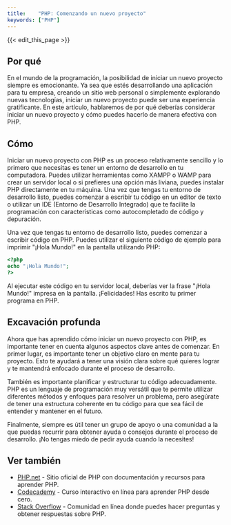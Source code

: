 ```yaml
---
title:    "PHP: Comenzando un nuevo proyecto"
keywords: ["PHP"]
---
```


{{< edit_this_page >}}

## Por qué

En el mundo de la programación, la posibilidad de iniciar un nuevo proyecto siempre es emocionante. Ya sea que estés desarrollando una aplicación para tu empresa, creando un sitio web personal o simplemente explorando nuevas tecnologías, iniciar un nuevo proyecto puede ser una experiencia gratificante. En este artículo, hablaremos de por qué deberías considerar iniciar un nuevo proyecto y cómo puedes hacerlo de manera efectiva con PHP.

## Cómo

Iniciar un nuevo proyecto con PHP es un proceso relativamente sencillo y lo primero que necesitas es tener un entorno de desarrollo en tu computadora. Puedes utilizar herramientas como XAMPP o WAMP para crear un servidor local o si prefieres una opción más liviana, puedes instalar PHP directamente en tu máquina. Una vez que tengas tu entorno de desarrollo listo, puedes comenzar a escribir tu código en un editor de texto o utilizar un IDE (Entorno de Desarrollo Integrado) que te facilite la programación con características como autocompletado de código y depuración.

Una vez que tengas tu entorno de desarrollo listo, puedes comenzar a escribir código en PHP. Puedes utilizar el siguiente código de ejemplo para imprimir "¡Hola Mundo!" en la pantalla utilizando PHP:

```PHP
<?php
echo "¡Hola Mundo!";
?>
```

Al ejecutar este código en tu servidor local, deberías ver la frase "¡Hola Mundo!" impresa en la pantalla. ¡Felicidades! Has escrito tu primer programa en PHP.

## Excavación profunda

Ahora que has aprendido cómo iniciar un nuevo proyecto con PHP, es importante tener en cuenta algunos aspectos clave antes de comenzar. En primer lugar, es importante tener un objetivo claro en mente para tu proyecto. Esto te ayudará a tener una visión clara sobre qué quieres lograr y te mantendrá enfocado durante el proceso de desarrollo.

También es importante planificar y estructurar tu código adecuadamente. PHP es un lenguaje de programación muy versátil que te permite utilizar diferentes métodos y enfoques para resolver un problema, pero asegúrate de tener una estructura coherente en tu código para que sea fácil de entender y mantener en el futuro.

Finalmente, siempre es útil tener un grupo de apoyo o una comunidad a la que puedas recurrir para obtener ayuda o consejos durante el proceso de desarrollo. ¡No tengas miedo de pedir ayuda cuando la necesites!

## Ver también

- [PHP.net](https://www.php.net/) - Sitio oficial de PHP con documentación y recursos para aprender PHP.
- [Codecademy](https://www.codecademy.com/learn/learn-php) - Curso interactivo en línea para aprender PHP desde cero.
- [Stack Overflow](https://stackoverflow.com/questions/tagged/php) - Comunidad en línea donde puedes hacer preguntas y obtener respuestas sobre PHP.
